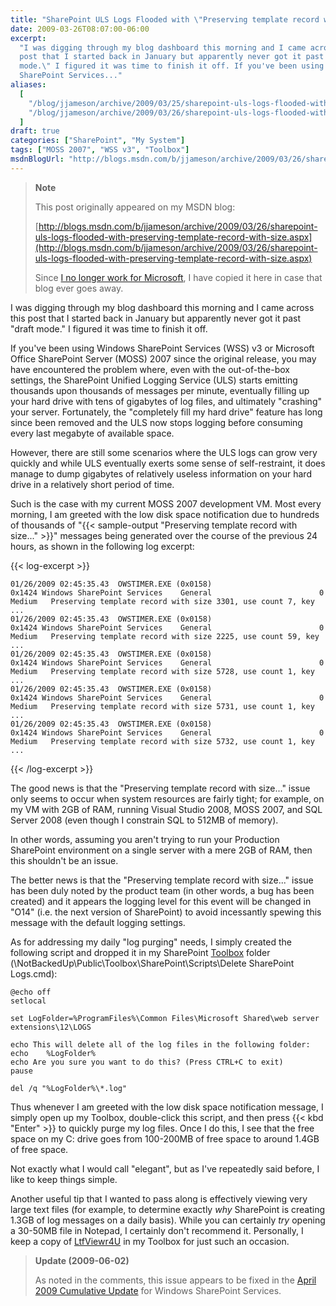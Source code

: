 ```yaml
---
title: "SharePoint ULS Logs Flooded with \"Preserving template record with size...\""
date: 2009-03-26T08:07:00-06:00
excerpt:
  "I was digging through my blog dashboard this morning and I came across this
  post that I started back in January but apparently never got it past \"draft
  mode.\" I figured it was time to finish it off. If you've been using Windows
  SharePoint Services..."
aliases:
  [
    "/blog/jjameson/archive/2009/03/25/sharepoint-uls-logs-flooded-with-preserving-template-record-with-size.aspx",
    "/blog/jjameson/archive/2009/03/26/sharepoint-uls-logs-flooded-with-preserving-template-record-with-size.aspx",
  ]
draft: true
categories: ["SharePoint", "My System"]
tags: ["MOSS 2007", "WSS v3", "Toolbox"]
msdnBlogUrl: "http://blogs.msdn.com/b/jjameson/archive/2009/03/26/sharepoint-uls-logs-flooded-with-preserving-template-record-with-size.aspx"
---
```


> **Note**
>
> This post originally appeared on my MSDN blog:
>
> [http://blogs.msdn.com/b/jjameson/archive/2009/03/26/sharepoint-uls-logs-flooded-with-preserving-template-record-with-size.aspx](http://blogs.msdn.com/b/jjameson/archive/2009/03/26/sharepoint-uls-logs-flooded-with-preserving-template-record-with-size.aspx)
>
> Since
> [I no longer work for Microsoft](/blog/jjameson/2011/09/02/last-day-with-microsoft),
> I have copied it here in case that blog ever goes away.

I was digging through my blog dashboard this morning and I came across this post
that I started back in January but apparently never got it past "draft mode." I
figured it was time to finish it off.

If you've been using Windows SharePoint Services (WSS) v3 or Microsoft Office
SharePoint Server (MOSS) 2007 since the original release, you may have
encountered the problem where, even with the out-of-the-box settings, the
SharePoint Unified Logging Service (ULS) starts emitting thousands upon
thousands of messages per minute, eventually filling up your hard drive with
tens of gigabytes of log files, and ultimately "crashing" your server.
Fortunately, the "completely fill my hard drive" feature has long since been
removed and the ULS now stops logging before consuming every last megabyte of
available space.

However, there are still some scenarios where the ULS logs can grow very quickly
and while ULS eventually exerts some sense of self-restraint, it does manage to
dump gigabytes of relatively useless information on your hard drive in a
relatively short period of time.

Such is the case with my current MOSS 2007 development VM. Most every morning, I
am greeted with the low disk space notification due to hundreds of thousands of
"{{< sample-output "Preserving template record with size..." >}}" messages being
generated over the course of the previous 24 hours, as shown in the following
log excerpt:

{{< log-excerpt >}}

```
01/26/2009 02:45:35.43  OWSTIMER.EXE (0x0158)                    0x1424 Windows SharePoint Services    General                        0 Medium   Preserving template record with size 3301, use count 7, key ...
01/26/2009 02:45:35.43  OWSTIMER.EXE (0x0158)                    0x1424 Windows SharePoint Services    General                        0 Medium   Preserving template record with size 2225, use count 59, key ...
01/26/2009 02:45:35.43  OWSTIMER.EXE (0x0158)                    0x1424 Windows SharePoint Services    General                        0 Medium   Preserving template record with size 5728, use count 1, key ...
01/26/2009 02:45:35.43  OWSTIMER.EXE (0x0158)                    0x1424 Windows SharePoint Services    General                        0 Medium   Preserving template record with size 5731, use count 1, key ...
01/26/2009 02:45:35.43  OWSTIMER.EXE (0x0158)                    0x1424 Windows SharePoint Services    General                        0 Medium   Preserving template record with size 5732, use count 1, key ...
```

{{< /log-excerpt >}}

The good news is that the "Preserving template record with size..." issue only
seems to occur when system resources are fairly tight; for example, on my VM
with 2GB of RAM, running Visual Studio 2008, MOSS 2007, and SQL Server 2008
(even though I constrain SQL to 512MB of memory).

In other words, assuming you aren't trying to run your Production SharePoint
environment on a single server with a mere 2GB of RAM, then this shouldn't be an
issue.

The better news is that the "Preserving template record with size..." issue has
been duly noted by the product team (in other words, a bug has been created) and
it appears the logging level for this event will be changed in "O14" (i.e. the
next version of SharePoint) to avoid incessantly spewing this message with the
default logging settings.

As for addressing my daily "log purging" needs, I simply created the following
script and dropped it in my SharePoint
[Toolbox](/blog/jjameson/2007/03/22/backedup-and-notbackedup) folder
(\NotBackedUp\Public\Toolbox\SharePoint\Scripts\Delete SharePoint Logs.cmd):

```
@echo off
setlocal

set LogFolder=%ProgramFiles%\Common Files\Microsoft Shared\web server extensions\12\LOGS

echo This will delete all of the log files in the following folder:
echo    %LogFolder%
echo Are you sure you want to do this? (Press CTRL+C to exit)
pause

del /q "%LogFolder%\*.log"
```

Thus whenever I am greeted with the low disk space notification message, I
simply open up my Toolbox, double-click this script, and then press {{< kbd
"Enter" >}} to quickly purge my log files. Once I do this, I see that the free
space on my C: drive goes from 100-200MB of free space to around 1.4GB of free
space.

Not exactly what I would call "elegant", but as I've repeatedly said before, I
like to keep things simple.

Another useful tip that I wanted to pass along is effectively viewing very large
text files (for example, to determine exactly *why* SharePoint is creating 1.3GB
of log messages on a daily basis). While you can certainly *try* opening a
30-50MB file in Notepad, I certainly don't recommend it. Personally, I keep a
copy of [LtfViewr4U](http://search.live.com/results.aspx?q=LtfViewr4U) in my
Toolbox for just such an occasion.

> **Update (2009-06-02)**
>
> As noted in the comments, this issue appears to be fixed in the
> [April 2009 Cumulative Update](http://support.microsoft.com/kb/968850) for
> Windows SharePoint Services.
